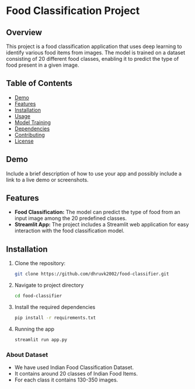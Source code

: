 # Food Classification Project

## Overview

This project is a food classification application that uses deep learning to identify various food items from images. The model is trained on a dataset consisting of 20 different food classes, enabling it to predict the type of food present in a given image.

## Table of Contents

- [Demo](#demo)
- [Features](#features)
- [Installation](#installation)
- [Usage](#usage)
- [Model Training](#model-training)
- [Dependencies](#dependencies)
- [Contributing](#contributing)
- [License](#license)

## Demo

Include a brief description of how to use your app and possibly include a link to a live demo or screenshots.

## Features

- **Food Classification:** The model can predict the type of food from an input image among the 20 predefined classes.
- **Streamlit App:** The project includes a Streamlit web application for easy interaction with the food classification model.

## Installation

1. Clone the repository:

   ```bash
   git clone https://github.com/dhruvk2002/food-classifier.git

2. Navigate to project directory
   ```bash
   cd food-classifier

3. Install the required dependencies
   ```bash
   pip install -r requirements.txt

4. Running the app
   ```bash
   streamlit run app.py

### About Dataset
- We have used Indian Food Classification Dataset.
- It contains around 20 classes of Indian Food Items.
- For each class it contains 130-350 images.
